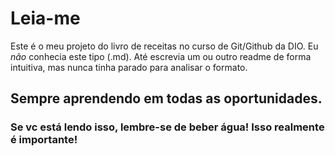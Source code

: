 # Leia-me

Este é o meu projeto do livro de receitas no curso de Git/Github da DIO.
Eu *não* conhecia este tipo (.md). Até escrevia um ou outro readme de forma intuitiva, mas nunca tinha parado para analisar o formato.

## Sempre aprendendo em todas as oportunidades.
### Se vc está lendo isso, lembre-se de beber água! Isso realmente é importante!